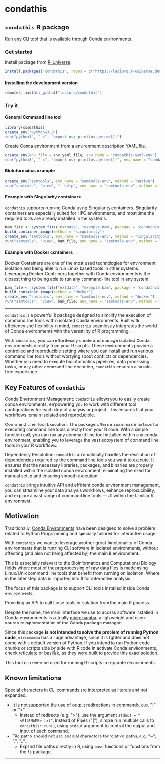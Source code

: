 # condathis

<!-- badges: start -->
<!-- badges: end -->

## `condathis` R package

Run any CLI tool that is available through Conda environments.

### Get started

Install package from [R-Universe](https://luciorq.r-universe.dev/condathis):

```r
install.packages("condathis", repos = c("https://luciorq.r-universe.dev", getOption("repos")))
```

#### Installing the development version

``` r
remotes::install_github("luciorq/condathis")
```

### Try it

#### General Command line tool

``` r
library(condathis)
create_env("python=3.8")
run("python3", "-c", "import os; print(os.getcwd())")
```

Create Conda environment from a environment description YAML file.

``` r
create_env(env_file = env_yaml_file, env_name = "condathis-yaml-env")
run("python3", "-c", "import os; print(os.getcwd())", env_name = "condathis-yaml-env")
```


#### Bioinformatics example

``` r
create_env("samtools", env_name = "samtools-env", method = "native")
run("samtools", "view", "--help", env_name = "samtools-env", method = "native")
```

#### Example with Singularity containers

`condathis` supports running Conda using Singularity containers.
Singularity containers are especially suited for HPC environments,
and most time the required tools are already installed in the systems.

``` r
bam_file <- system.file("extdata", "example.bam", package = "condathis")
build_container_image(method = "singularity")
create_env("samtools", env_name = "samtools-env", method = "singularity")
run("samtools", "view", bam_file, env_name = "samtools-env", method = "singularity")
```

#### Example with Docker containers

Docker Containers are one of the most used technologies for environment isolation
and being able to run Linux based tools in other systems.
Leveraging Docker Containers together with Conda environments is the closest
thing to being able to run any command-line tool in any system.

``` r
bam_file <- system.file("extdata", "example.bam", package = "condathis")
build_container_image(method = "docker")
create_env("samtools", env_name = "samtools-env", method = "docker")
run("samtools", "view", bam_file, env_name = "samtools-env", method = "docker")
```

---

`condathis` is a powerful R package designed to simplify the execution of command line tools within isolated Conda environments. Built with efficiency and flexibility in mind, `condathis` seamlessly integrates the world of Conda environments with the versatility of R programming.

With `condathis`, you can effortlessly create and manage isolated Conda environments directly from your R scripts. These environments provide a controlled and reproducible setting where you can install and run various command line tools without worrying about conflicts or dependencies. Whether you need to execute bioinformatics pipelines, data processing tasks, or any other command line operation, `condathis` ensures a hassle-free experience.

## Key Features of `condathis`

Conda Environment Management: `condathis` allows you to easily create conda environments, empowering you to work with different tool configurations for each step of analysis or project.
This ensures that your workflows remain isolated and reproducible.

Command Line Tool Execution: The package offers a seamless interface for executing command line tools directly from your R code.
With a simple function call, you can run any command line tool installed within any conda environment, enabling you to leverage the vast ecosystem of command line tools in your R workflows.

Dependency Resolution: `condathis` automatically handles the resolution of dependencies required by the command line tools you want to execute. It ensures that the necessary libraries, packages, and binaries are properly installed within the isolated conda environment, eliminating the need for manual setup and ensuring smooth execution.

`condathis` brings intuitive API and efficient conda environment management, you can streamline your data analysis workflows, enhance reproducibility, and explore a vast range of command line tools — all within the familiar R environment.

## Motivation

Traditionally, [Conda Environments][conda-env-ref] have been designed to solve a problem related to Python Programming and specially tailored for interactive usage.

With `condathis` we want to leverage another great functionality of Conda environments that is running CLI software in isolated environments, without affecting (and also not being affected by) the main R environment.

This is especially relevant to the Bioinformatics and Computational Biology fields where most of the preprocessing of raw data files is made using Linux/Unix command line tools that benefit from running on isolation.
Where in the later step data is imported into R for interactive analysis.

The focus of this package is to support CLI tools installed inside Conda environments.

Providing an API to call those tools in isolation from the main R process.

Despite the name, the main interface we use to access software installed in Conda environments is actually [micromamba][micromamba-ref], a lightweight and open-source reimplementation of the Conda package manager.

Since this package **is not intended to solve the problem of running Python code**,
`micromamba` has a huge advantage, since it is lighter and does not come with a default version of Python.
If you intend to run Python code chunks or scripts side by side with R code in activate Conda environments,
check [reticulate][reticulate-ref] or [basilisk][basilisk-ref], as they were built to provide this exact solution.

This tool can even be used for running R scripts in separate environments.

## Known limitations

Special characters in CLI commands are interpreted as literals and not expanded.

- It is not supported the use of output redirections in commands, e.g. "|" or ">".
  - Instead of redirects (e.g. ">"), use the argument `stdout = "<FILENAME>.txt"`.
   Instead of Pipes ("|"), simple run multiple calls to `condathis::run()`,
    using `stdout` argument to control the output and input of each command.
- File paths should not use special characters for relative paths, e.g. "~", ".", "..".
  - Expand file paths directly in R, using `base` functions
    or functions from the `fs` package.

---

[conda-env-ref]: https://conda.io/projects/conda/en/latest/user-guide/getting-started.html
[micromamba-ref]: https://mamba.readthedocs.io/en/latest/user_guide/micromamba.html
[reticulate-ref]: https://rstudio.github.io/reticulate/
[basilisk-ref]: https://www.bioconductor.org/packages/release/bioc/html/basilisk.html

